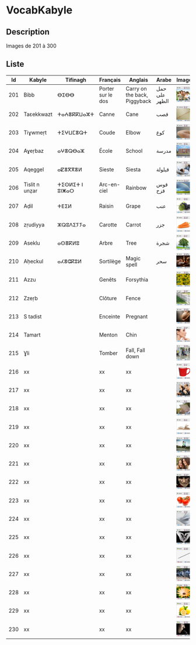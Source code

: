 # VocabKabyle
## Description

Images de 201 à 300

## Liste
| Id  | Kabyle         | Tifinagh       | Français          | Anglais                      | Arabe         | Image               |
|-----|----------------|----------------|-------------------|------------------------------|---------------|---------------------|
| 201 | Bibb           | ⴱⵉⴱⴱ           | Porter sur le dos | Carry on the back, Piggyback | حمل على الظهر | ![Image201][Img201] |
| 202 | Taεekkwazt     | ⵜⴰⵄⴻⴽⴽⵡⴰⵣⵜ     | Canne             | Cane                         | قصب           | ![Image202][Img202] |
| 203 | Tiɣwmeṛt       | ⵜⵉⵖⵡⵎⴻⵕⵜ       | Coude             | Elbow                        | كوع           | ![Image203][Img203] |
| 204 | Aɣeṛbaz        | ⴰⵖⴻⵕⴱⴰⵣ        | École             | School                       | مدرسة         | ![Image204][Img204] |
| 205 | Aqeggel        | ⴰⵇⴻⴳⴳⴻⵍ        | Sieste            | Siesta                       | قيلولة        | ![Image205][Img205] |
| 206 | Tislit n unẓar | ⵜⵉⵙⵍⵉⵜ ⵏ ⵓⵏⵥⴰⵔ | Arc-en-ciel       | Rainbow                      | قوس قزح       | ![Image206][Img206] |
| 207 | Aḍil           | ⵜⴹⵉⵍ           | Raisin            | Grape                        | عنب           | ![Image207][Img207] |
| 208 | zṛudiyya       | ⵣⵕⵓⴷⵉⵢⵢⴰ       | Carotte           | Carrot                       | جزر           | ![Image208][Img208] |
| 209 | Aseklu         | ⴰⵙⴻⴽⵍⵓ         | Arbre             | Tree                         | شجرة          | ![Image209][Img209] |
| 210 | Aḥeckul        | ⴰⵃⴻⵛⴽⵓⵍ        | Sortilège         | Magic spell                  | سحر           | ![Image210][Img210] |
| 211 | Azzu           |                | Genêts            | Forsythia                    |               | ![Image211][Img211] |
| 212 | Zzeṛb          |                | Clôture           | Fence                        |               | ![Image212][Img212] |
| 213 | S tadist       |                | Enceinte          | Pregnant                     |               | ![Image213][Img213] |
| 214 | Tamart         |                | Menton            | Chin                         |               | ![Image214][Img214] |
| 215 | Ɣli            |                | Tomber            | Fall, Fall down              |               | ![Image215][Img215] |
| 216 | xx        |          | xx         | xx                  |             | ![Image216][Img216] |
| 217 | xx        |          | xx         | xx                  |             | ![Image217][Img217] |
| 218 | xx        |          | xx         | xx                  |             | ![Image218][Img218] |
| 219 | xx        |          | xx         | xx                  |             | ![Image219][Img219] |
| 220 | xx        |          | xx         | xx                  |             | ![Image220][Img220] |
| 221 | xx        |          | xx         | xx                  |             | ![Image221][Img221] |
| 222 | xx        |          | xx         | xx                  |             | ![Image222][Img222] |
| 223 | xx        |          | xx         | xx                  |             | ![Image223][Img223] |
| 224 | xx        |          | xx         | xx                  |             | ![Image224][Img224] |
| 225 | xx        |          | xx         | xx                  |             | ![Image225][Img225] |
| 226 | xx        |          | xx         | xx                  |             | ![Image226][Img226] |
| 227 | xx        |          | xx         | xx                  |             | ![Image227][Img227] |
| 228 | xx        |          | xx         | xx                  |             | ![Image228][Img228] |
| 229 | xx        |          | xx         | xx                  |             | ![Image229][Img229] |
| 230 | xx        |          | xx         | xx                  |             | ![Image230][Img230] |






[Img201]:https://raw.githubusercontent.com/VocabKabyle/VocabKabyle/master/Type_1/images/201.png
[Img202]:https://raw.githubusercontent.com/VocabKabyle/VocabKabyle/master/Type_1/images/202.png
[Img203]:https://raw.githubusercontent.com/VocabKabyle/VocabKabyle/master/Type_1/images/203.png
[Img204]:https://raw.githubusercontent.com/VocabKabyle/VocabKabyle/master/Type_1/images/204.png
[Img205]:https://raw.githubusercontent.com/VocabKabyle/VocabKabyle/master/Type_1/images/205.png
[Img206]:https://raw.githubusercontent.com/VocabKabyle/VocabKabyle/master/Type_1/images/206.png
[Img207]:https://raw.githubusercontent.com/VocabKabyle/VocabKabyle/master/Type_1/images/207.png
[Img208]:https://raw.githubusercontent.com/VocabKabyle/VocabKabyle/master/Type_1/images/208.png
[Img209]:https://raw.githubusercontent.com/VocabKabyle/VocabKabyle/master/Type_1/images/209.png
[Img210]:https://raw.githubusercontent.com/VocabKabyle/VocabKabyle/master/Type_1/images/210.png
[Img211]:https://raw.githubusercontent.com/VocabKabyle/VocabKabyle/master/Type_1/images/211.png
[Img212]:https://raw.githubusercontent.com/VocabKabyle/VocabKabyle/master/Type_1/images/212.png
[Img213]:https://raw.githubusercontent.com/VocabKabyle/VocabKabyle/master/Type_1/images/213.png
[Img214]:https://raw.githubusercontent.com/VocabKabyle/VocabKabyle/master/Type_1/images/214.png
[Img215]:https://raw.githubusercontent.com/VocabKabyle/VocabKabyle/master/Type_1/images/215.png
[Img216]:https://raw.githubusercontent.com/VocabKabyle/VocabKabyle/master/Type_1/images/216.png
[Img217]:https://raw.githubusercontent.com/VocabKabyle/VocabKabyle/master/Type_1/images/217.png
[Img218]:https://raw.githubusercontent.com/VocabKabyle/VocabKabyle/master/Type_1/images/218.png
[Img219]:https://raw.githubusercontent.com/VocabKabyle/VocabKabyle/master/Type_1/images/219.png
[Img220]:https://raw.githubusercontent.com/VocabKabyle/VocabKabyle/master/Type_1/images/220.png
[Img221]:https://raw.githubusercontent.com/VocabKabyle/VocabKabyle/master/Type_1/images/221.png
[Img222]:https://raw.githubusercontent.com/VocabKabyle/VocabKabyle/master/Type_1/images/222.png
[Img223]:https://raw.githubusercontent.com/VocabKabyle/VocabKabyle/master/Type_1/images/223.png
[Img224]:https://raw.githubusercontent.com/VocabKabyle/VocabKabyle/master/Type_1/images/224.png
[Img225]:https://raw.githubusercontent.com/VocabKabyle/VocabKabyle/master/Type_1/images/225.png
[Img226]:https://raw.githubusercontent.com/VocabKabyle/VocabKabyle/master/Type_1/images/226.png
[Img227]:https://raw.githubusercontent.com/VocabKabyle/VocabKabyle/master/Type_1/images/227.png
[Img228]:https://raw.githubusercontent.com/VocabKabyle/VocabKabyle/master/Type_1/images/228.png
[Img229]:https://raw.githubusercontent.com/VocabKabyle/VocabKabyle/master/Type_1/images/229.png
[Img230]:https://raw.githubusercontent.com/VocabKabyle/VocabKabyle/master/Type_1/images/230.png
